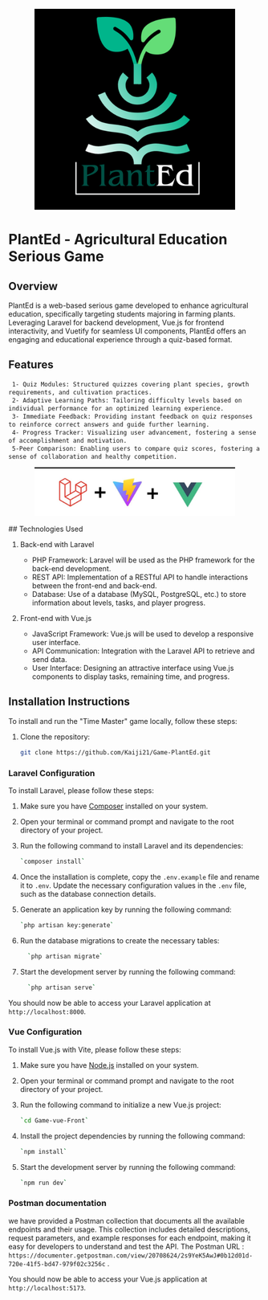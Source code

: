 <p  align="center"><a  href="#"  target="_blank"><img  src="/6.png"  width="400"  alt="Laravel Logo"></a></p>

# PlantEd - Agricultural Education Serious Game


## Overview

PlantEd is a web-based serious game developed to enhance agricultural education, specifically targeting students majoring in farming plants. Leveraging Laravel for backend development, Vue.js for frontend interactivity, and Vuetify for seamless UI components, PlantEd offers an engaging and educational experience through a quiz-based format.
## Features

     1- Quiz Modules: Structured quizzes covering plant species, growth requirements, and cultivation practices.
     2- Adaptive Learning Paths: Tailoring difficulty levels based on individual performance for an optimized learning experience.
     3- Immediate Feedback: Providing instant feedback on quiz responses to reinforce correct answers and guide further learning.
     4- Progress Tracker: Visualizing user advancement, fostering a sense of accomplishment and motivation.
     5-Peer Comparison: Enabling users to compare quiz scores, fostering a sense of collaboration and healthy competition.
<p  align="center"><a  href="#"  target="_blank"><img  src="/readmeimg.jpg"  width="400"  alt="Laravel Logo"></a></p>
## Technologies Used

1. Back-end with Laravel
   - PHP Framework: Laravel will be used as the PHP framework for the back-end development.
   - REST API: Implementation of a RESTful API to handle interactions between the front-end and back-end.
   - Database: Use of a database (MySQL, PostgreSQL, etc.) to store information about levels, tasks, and player progress.

2. Front-end with Vue.js
   - JavaScript Framework: Vue.js will be used to develop a responsive user interface.
   - API Communication: Integration with the Laravel API to retrieve and send data.
   - User Interface: Designing an attractive interface using Vue.js components to display tasks, remaining time, and progress.
##  Installation Instructions

To install and run the "Time Master" game locally, follow these steps:


1. Clone the repository:

   ```bash
   git clone https://github.com/Kaiji21/Game-PlantEd.git
 ### Laravel Configuration

To install Laravel, please follow these steps:

1.  Make sure you have  [Composer](https://getcomposer.org/)  installed on your system.

2.  Open your terminal or command prompt and navigate to the root directory of your project.

3.  Run the following command to install Laravel and its dependencies:
    ```bash
    `composer install`
4.  Once the installation is complete, copy the  `.env.example`  file and rename it to  `.env`. Update the necessary configuration values in the  `.env`  file, such as the database connection details.
5.  Generate an application key by running the following command:
	```bash
    `php artisan key:generate`
 6.  Run the database migrations to create the necessary tables:
	  ```bash
	    `php artisan migrate`
6. Start the development server by running the following command:
	  ```bash
	    `php artisan serve`
 You should now be able to access your Laravel application at  `http://localhost:8000`.
  ### Vue Configuration
  To install Vue.js with Vite, please follow these steps:

1.  Make sure you have  [Node.js](https://nodejs.org/)  installed on your system.

2.  Open your terminal or command prompt and navigate to the root directory of your project.

3.  Run the following command to initialize a new Vue.js project: 
	 ```bash
	`cd Game-vue-Front`
 4.  Install the project dependencies by running the following command:
	 ```bash
	 `npm install` 
5.  Start the development server by running the following command:
     ```bash
	 `npm run dev`

### Postman documentation 
we have provided a Postman collection that documents all the available endpoints and their usage. This collection includes detailed descriptions, request parameters, and example responses for each endpoint, making it easy for developers to understand and test the API.
The Postman URL :   `https://documenter.getpostman.com/view/20708624/2s9YeK5AwJ#0b12d01d-720e-41f5-bd47-979f02c3256c` .



You should now be able to access your Vue.js application at  `http://localhost:5173`.


	
 
				
				

